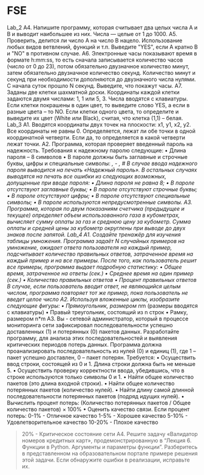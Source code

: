 # FSE
Lab_2
A4. Напишите программу, которая считывает два целых числа A и B и выводит наибольшее из них.
Числа — целые от 1 до 1000.
A5. Проверить, делится ли число A на число B нацело. Использование любых видов ветвлений,
функций и т.п. Выведите "YES", если A кратно B и "NO" в противном случае.
A6. Электронные часы показывают время в формате h:mm:ss, то есть сначала записывается
количество часов (число от 0 до 23), потом обязательно двузначное количество минут, затем
обязательно двузначное количество секунд. Количество минут и секунд при необходимости
дополняются до двузначного числа нулями. С начала суток прошло N секунд. Выведите, что
покажут часы.
A7. Заданы две клетки шахматной доски. Координаты каждой клетки задаются двумя числами: 1,
1 или 5, 3. Числа вводятся с клавиатуры. Если клетки покрашены в один цвет, то выведите слово
YES, а если в разные цвета – то NO. Если клетки одного цвета, то определите и выведите их цвет
(White или Black), считая, что клетка (1,1) – белая.
Lab_3
A1. Вводятся координаты двух точек на плоскости: x1, y1, x2, y2. Все координаты не равны 0.
Определяется, лежат ли обе точки в одной координатной четверти. Если да, то определяется в какой
четверти лежат точки.
A2. Программа, которая проверяет введенный пароль на надежность. Требования к
надежному паролю следующие:
• Длина пароля – 8 символов
• В пароле должны быть заглавные и строчные буквы, цифры и специальные символы: *, - , #
В случае ввода надежного пароля выводится на печать «Надежный пароль». В остальных случаях
выводятся на печать все ошибки из следующих возможных, допущенные при вводе пароля:
• Длина пароля не равна 8;
• В пароле отсутствуют заглавные буквы;
• В пароле отсутствуют строчные буквы;
• В пароле отсутствуют цифры;
• В пароле отсутствуют специальные символы;
• В пароле используются непредусмотренные символы.
A3. Программа, которая по двум показаниям счетчика (предыдущее и текущее) определяет
объем использованного газа в кубометрах, вычисляет сумму оплаты за газ и среднюю цену за
кубометр. Сумма оплаты и средней цены за кубометр округлены при выводе до двух знаков после
запятой.
Lab_4
A1. Создайте тренажёр для изучения таблицы умножения. Программа задаёт N случайных
примеров на умножение, ожидает ответа пользователя на каждый пример, подсчитывает
количество правильных ответов, затраченное время на каждый пример и на все примеры. После
того, как пользователь решит все примеры, программа выдает подробную статистику:
• Общее время, затраченное на ответы (сек.)
• Среднее время на один пример (сек.)
• Количество правильных ответов
• Процент правильных ответов
В случае, если пользователь вводит ответ, не являющийся целым числом, программа повторяет тот
же пример, пока пользователь не введет целое число 
A2. Используя вложенные циклы, изобразите следующие фигуры:
• Прямоугольник, размером n*m (размеры вводятся с клавиатуры)
• Правый треугольник, состоящий из n строк
• Рамку, размером n*m
A3. Вы - сетевой администратор, который в процессе мониторинга сети зафиксировал
последовательности успешно доставленных (1) и потерянных (0) пакетов данных. Разработайте
программу, для анализа этих последовательностей и выявления критических периодов потерь
данных.
Программа должна проанализировать последовательность из нулей (0) и единиц (1), где 1 – пакет
успешно доставлен, 0 – пакет потерян. Требуется:
• Осуществить ввод строки, состоящей из 0 и 1. Длина строки должна быть не меньше 5.
• Осуществить проверку корректности ввода, убедившись, что в строке используются только
символы 0 и 1.
• Найти общее количество пакетов (это длина входной строки).
• Найти общее количество потерянных пакетов (количество нулей).
• Найти длину самой длинной последовательности потерянных пакетов (подряд идущих
нулей).
• Вычислить процент потерь: (Количество потерянных пакетов / Общее количество пакетов) ×
100%
• Оценить качество связи. Если процент потерь:
0-1% - Отличное качество
1-5% - Хорошее качество
5-10% - Удовлетворительное качество
10-20% - Плохое качество
>20% - Критическое состояние сети
A4. Решите задачу «Валидатор номеров кредитных карт», продемонстрированную в “Лекция 6.
Функции в Python. Аргументы и параметры функции”. Разберитесь в представленном на
образовательном портале примере решения этой задачи. Если обнаружите ошибки в реализации,
исправьте их.
